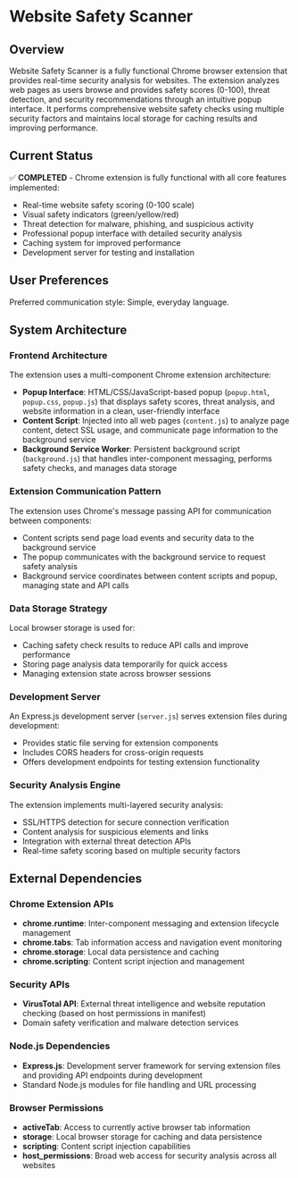 # Website Safety Scanner

## Overview

Website Safety Scanner is a fully functional Chrome browser extension that provides real-time security analysis for websites. The extension analyzes web pages as users browse and provides safety scores (0-100), threat detection, and security recommendations through an intuitive popup interface. It performs comprehensive website safety checks using multiple security factors and maintains local storage for caching results and improving performance.

## Current Status

✅ **COMPLETED** - Chrome extension is fully functional with all core features implemented:
- Real-time website safety scoring (0-100 scale)  
- Visual safety indicators (green/yellow/red)
- Threat detection for malware, phishing, and suspicious activity
- Professional popup interface with detailed security analysis
- Caching system for improved performance
- Development server for testing and installation

## User Preferences

Preferred communication style: Simple, everyday language.

## System Architecture

### Frontend Architecture
The extension uses a multi-component Chrome extension architecture:
- **Popup Interface**: HTML/CSS/JavaScript-based popup (`popup.html`, `popup.css`, `popup.js`) that displays safety scores, threat analysis, and website information in a clean, user-friendly interface
- **Content Script**: Injected into all web pages (`content.js`) to analyze page content, detect SSL usage, and communicate page information to the background service
- **Background Service Worker**: Persistent background script (`background.js`) that handles inter-component messaging, performs safety checks, and manages data storage

### Extension Communication Pattern
The extension uses Chrome's message passing API for communication between components:
- Content scripts send page load events and security data to the background service
- The popup communicates with the background service to request safety analysis
- Background service coordinates between content scripts and popup, managing state and API calls

### Data Storage Strategy
Local browser storage is used for:
- Caching safety check results to reduce API calls and improve performance
- Storing page analysis data temporarily for quick access
- Managing extension state across browser sessions

### Development Server
An Express.js development server (`server.js`) serves extension files during development:
- Provides static file serving for extension components
- Includes CORS headers for cross-origin requests
- Offers development endpoints for testing extension functionality

### Security Analysis Engine
The extension implements multi-layered security analysis:
- SSL/HTTPS detection for secure connection verification
- Content analysis for suspicious elements and links
- Integration with external threat detection APIs
- Real-time safety scoring based on multiple security factors

## External Dependencies

### Chrome Extension APIs
- **chrome.runtime**: Inter-component messaging and extension lifecycle management
- **chrome.tabs**: Tab information access and navigation event monitoring
- **chrome.storage**: Local data persistence and caching
- **chrome.scripting**: Content script injection and management

### Security APIs
- **VirusTotal API**: External threat intelligence and website reputation checking (based on host permissions in manifest)
- Domain safety verification and malware detection services

### Node.js Dependencies
- **Express.js**: Development server framework for serving extension files and providing API endpoints during development
- Standard Node.js modules for file handling and URL processing

### Browser Permissions
- **activeTab**: Access to currently active browser tab information
- **storage**: Local browser storage for caching and data persistence
- **scripting**: Content script injection capabilities
- **host_permissions**: Broad web access for security analysis across all websites